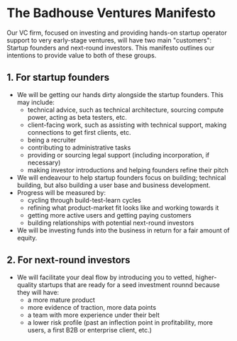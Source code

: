 # The Badhouse Ventures Manifesto

Our VC firm, focused on investing and providing hands-on startup operator support to very early-stage ventures, will have two main "customers": Startup founders and next-round investors. This manifesto outlines our intentions to provide value to both of these groups.

## 1. For startup founders
* We will be getting our hands dirty alongside the startup founders. This may include:
  * technical advice, such as technical architecture, sourcing compute power, acting as beta testers, etc.
  * client-facing work, such as assisting with technical support, making connections to get first clients, etc.
  * being a recruiter
  * contributing to administrative tasks
  * providing or sourcing legal support (including incorporation, if necessary)
  * making investor introductions and helping founders refine their pitch
* We will endeavour to help startup founders focus on building; technical building, but also building a user base and business development.
* Progress will be measured by:
  * cycling through build-test-learn cycles
  * refining what product-market fit looks like and working towards it
  * getting more active users and getting paying customers
  * building relationships with potential next-round investors
* We will be investing funds into the business in return for a fair amount of equity.

## 2. For next-round investors
* We will facilitate your deal flow by introducing you to vetted, higher-quality startups that are ready for a seed investment rounnd because they will have:
  * a more mature product
  * more evidence of traction, more data points 
  * a team with more experience under their belt
  * a lower risk profile (past an inflection point in profitability, more users, a first B2B or enterprise client, etc.)
